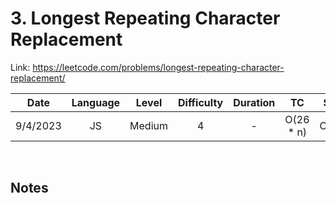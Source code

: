 # 3. Longest Repeating Character Replacement

Link: https://leetcode.com/problems/longest-repeating-character-replacement/

| Date | Language | Level | Difficulty | Duration | TC | SC |
| :---: | :---: | :---: | :---: | :---: | :---: | :---: |
| 9/4/2023 | JS   | Medium | 4  | -  | O(26 * n)   | O(n)  |

<br>

## Notes
